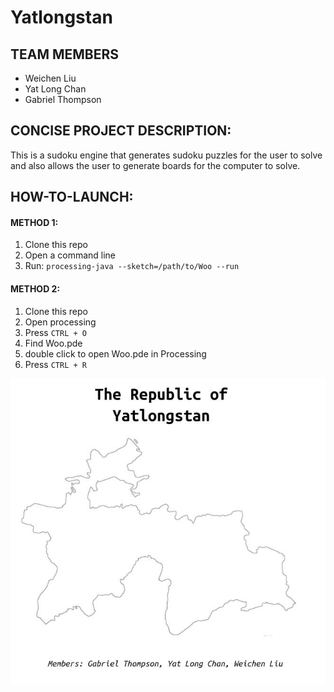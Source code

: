# Yatlongstan
## TEAM MEMBERS
* Weichen Liu
* Yat Long Chan
* Gabriel Thompson

## CONCISE PROJECT DESCRIPTION:
 This is a sudoku engine that generates sudoku puzzles for the user to solve and also allows the user to generate boards for the computer to solve.

## HOW-TO-LAUNCH:

#### METHOD 1:
1. Clone this repo
2. Open a command line
3. Run: `processing-java --sketch=/path/to/Woo --run`

#### METHOD 2:
1. Clone this repo
2. Open processing
3. Press `CTRL + O`
4. Find Woo.pde
5. double click to open Woo.pde in Processing 
6. Press `CTRL + R`

<p align="center">
 <img src="/flag.jpg"/>
</p>
